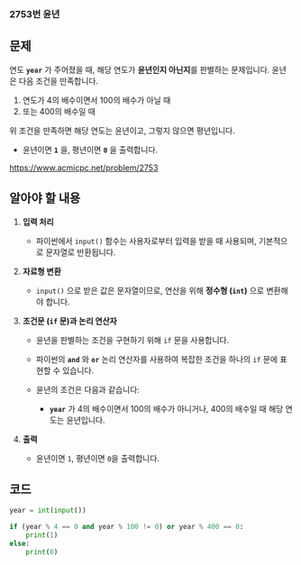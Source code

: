 ### 2753번 윤년
## 문제
연도 **`year`** 가 주어졌을 때, 해당 연도가 **윤년인지 아닌지**를 판별하는 문제입니다. 윤년은 다음 조건을 만족합니다.

1. 연도가 4의 배수이면서 100의 배수가 아닐 때
2. 또는 400의 배수일 때

위 조건을 만족하면 해당 연도는 윤년이고, 그렇지 않으면 평년입니다.  
- 윤년이면 **`1`** 을, 평년이면 **`0`** 을 출력합니다.

https://www.acmicpc.net/problem/2753

## 알아야 할 내용
1. **입력 처리**
   - 파이썬에서 `input()` 함수는 사용자로부터 입력을 받을 때 사용되며, 기본적으로 문자열로 반환됩니다.

2. **자료형 변환**
   - `input()` 으로 받은 값은 문자열이므로, 연산을 위해 **정수형 (`int`)** 으로 변환해야 합니다.

3. **조건문 (`if` 문)과 논리 연산자**
   - 윤년을 판별하는 조건을 구현하기 위해 `if` 문을 사용합니다.

   - 파이썬의 **`and`** 와 **`or`** 논리 연산자를 사용하여 복잡한 조건을 하나의 `if` 문에 표현할 수 있습니다.

   - 윤년의 조건은 다음과 같습니다:
     - **`year`** 가 4의 배수이면서 100의 배수가 아니거나, 400의 배수일 때 해당 연도는 윤년입니다.

4. **출력**
   - 윤년이면 `1`, 평년이면 `0`을 출력합니다.

## 코드
```python
year = int(input())

if (year % 4 == 0 and year % 100 != 0) or year % 400 == 0:
    print(1)
else:
    print(0)
```

